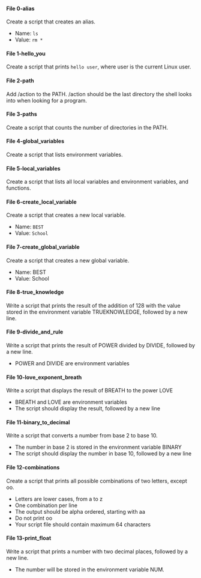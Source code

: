 #### File 0-alias
Create a script that creates an alias.

- Name: `ls`
- Value: `rm *`

#### File 1-hello_you
Create a script that prints `hello user`, where user is the current Linux user.

#### File 2-path
Add /action to the PATH. /action should be the last directory the shell looks into when looking for a program.

#### File 3-paths
Create a script that counts the number of directories in the PATH.


#### File 4-global_variables
Create a script that lists environment variables.

#### File 5-local_variables
Create a script that lists all local variables and environment variables, and functions.

#### File 6-create_local_variable
Create a script that creates a new local variable.

- Name: `BEST`
- Value: `School`

#### File 7-create_global_variable
Create a script that creates a new global variable.

- Name: BEST
- Value: School

#### File 8-true_knowledge
Write a script that prints the result of the addition of 128 with the value stored in the environment variable TRUEKNOWLEDGE, followed by a new line.

#### File 9-divide_and_rule
Write a script that prints the result of POWER divided by DIVIDE, followed by a new line.

- POWER and DIVIDE are environment variables

#### File 10-love_exponent_breath
Write a script that displays the result of BREATH to the power LOVE

- BREATH and LOVE are environment variables
- The script should display the result, followed by a new line

#### File 11-binary_to_decimal
Write a script that converts a number from base 2 to base 10.

- The number in base 2 is stored in the environment variable BINARY
- The script should display the number in base 10, followed by a new line

#### File 12-combinations
Create a script that prints all possible combinations of two letters, except oo.

- Letters are lower cases, from a to z
- One combination per line
- The output should be alpha ordered, starting with aa
- Do not print oo
- Your script file should contain maximum 64 characters

#### File 13-print_float
Write a script that prints a number with two decimal places, followed by a new line.

- The number will be stored in the environment variable NUM.
